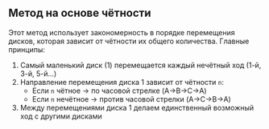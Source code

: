 ## Метод на основе чётности
Этот метод использует закономерность в порядке перемещения дисков, которая зависит от чётности их общего количества. Главные принципы:

1. Самый маленький диск (1) перемещается каждый нечётный ход (1-й, 3-й, 5-й...)
2. Направление перемещения диска 1 зависит от чётности `n`:
   - Если `n` чётное → по часовой стрелке (A→B→C→A)
   - Если `n` нечётное → против часовой стрелки (A→C→B→A)
3. Между перемещениями диска 1 делаем единственный возможный ход с другими дисками
